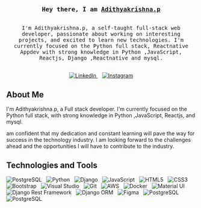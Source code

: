 <!-- Intro -->
<h3 align="center">
  <samp> Hey there, I am
    <b><a target="_blank" href="https://www.linkedin.com/in/adithya-krishnan-p/">Adithyakrishna.p</a></b>
  </samp>
</h3>

<p align="center">
  <samp>
    <br>
    I'm Adithyakrishna.p, a self-taught full-stack web developer, passionate about working on interesting projects, and excited to learn new technologies.
    I'm currently focused on the Python full stack, Reactnative Appdev with strong knowledge in Python ,JavaScript, Reactjs, Django ,Reactnative and mysql.
    <br><br>
  </samp>
</p>

<p align="center">
<!--   <a href="https://asifxohd.github.io/portfolio-website/" target="blank">
    <img src="https://img.shields.io/badge/Website-DC143C?style=for-the-badge&logo=medium&logoColor=white" alt="Portfolio Website" />
  </a>&nbsp;&nbsp; -->
  <a href="https://www.linkedin.com/in/adithya-krishnan-p/" target="_blank">
    <img src="https://img.shields.io/badge/LinkedIn-0077B5?style=for-the-badge&logo=linkedin&logoColor=white" alt="LinkedIn" />
  </a>&nbsp;&nbsp;
  <a href="https://www.linkedin.com/in/adithya-krishnan-p/" target="_blank">
    <img src="https://img.shields.io/badge/Instagram-fe4164?style=for-the-badge&logo=instagram&logoColor=white" alt="Instagram" />
  </a>
</p>

<!-- About Section -->
## About Me

<p>  
 I'm Adithyakrishna.p, a Full stack developer. I'm currently focused on the Python full stack, with strong knowledge in Python ,JavaScript, Reactjs, and mysql.

am confident that my dedication and constant learning will pave the way for success in the technology industry. I am looking forward to the challenges ahead and the opportunities I will have to contribute to the industry.
</p>

<!-- Technologies and Tools -->
## Technologies and Tools

<p>
  <img src="https://cutshort.io/blog/wp-content/uploads/2018/04/bd1e5c2457278a37313c55ce8c887aa3.jpg" alt="PostgreSQL" />&nbsp;&nbsp;
  <img src="https://img.shields.io/badge/python-3670A0?style=for-the-badge&logo=python&logoColor=ffdd54" alt="Python" />&nbsp;&nbsp;
  <img src="https://img.shields.io/badge/django-%23092E20.svg?style=for-the-badge&logo=django&logoColor=white" alt="Django" />&nbsp;&nbsp;
  <img src="https://img.shields.io/badge/Javascript-F0DB4F?style=for-the-badge&labelColor=black&logo=javascript&logoColor=F0DB4F" alt="JavaScript" />&nbsp;&nbsp;
  <img src="https://img.shields.io/badge/HTML5-E34F26?style=for-the-badge&logo=html5&logoColor=white" alt="HTML5" />&nbsp;&nbsp;
  <img src="https://img.shields.io/badge/CSS3-1572B6?style=for-the-badge&logo=css3&logoColor=white" alt="CSS3" />&nbsp;&nbsp;
  <img src="https://img.shields.io/badge/Bootstrap-563D7C?style=for-the-badge&logo=bootstrap&logoColor=white" alt="Bootstrap" />&nbsp;&nbsp;
  <img src="https://img.shields.io/badge/Visual_Studio-0078d7?style=for-the-badge&logo=visual%20studio&logoColor=white" alt="Visual Studio" />&nbsp;&nbsp;
  <img src="https://img.shields.io/badge/Git-F05032?style=for-the-badge&logo=git&logoColor=white" alt="Git" />&nbsp;&nbsp;
  <img src="https://img.shields.io/badge/AWS-%23FF9900.svg?style=for-the-badge&logo=amazon-aws&logoColor=white" alt="AWS" />&nbsp;&nbsp;
  <img src="https://img.shields.io/badge/docker-%230db7ed.svg?style=for-the-badge&logo=docker&logoColor=white" alt="Docker" />&nbsp;&nbsp;
  <img src="https://img.shields.io/badge/Material_UI-0081CB?style=for-the-badge&logo=material-ui&logoColor=white" alt="Material UI" />&nbsp;&nbsp;
  <img src="https://img.shields.io/badge/Django_Rest_Framework-092E20?style=for-the-badge&logo=django&logoColor=white" alt="Django Rest Framework" />&nbsp;&nbsp;
  <img src="https://img.shields.io/badge/Django_ORM-092E20?style=for-the-badge&logo=django&logoColor=white" alt="Django ORM" />&nbsp;&nbsp;
  <img src="https://img.shields.io/badge/Figma-F24E1E?style=for-the-badge&logo=figma&logoColor=white" alt="Figma" />&nbsp;&nbsp;
  <img src="https://img.shields.io/badge/postgres-%23316192.svg?style=for-the-badge&logo=postgresql&logoColor=white" alt="PostgreSQL" />&nbsp;&nbsp;
  <img src="https://luminfire.com/wp-content/uploads/2017/12/React_Native_Logo.png" alt="PostgreSQL" />&nbsp;&nbsp;
</p>
</p>
